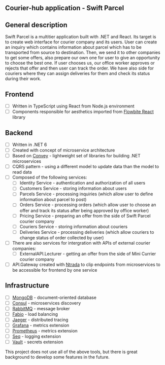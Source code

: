 ## Courier-hub application - Swift Parcel

## General description
Swift Parcel is a multitier application built with .NET and React. Its target is to create web interface for courier company and its users. User can create an inquiry which contains information about parcel which has to be transported from source to destination. Then, we send it to other companies to get some offers, also prepare our own one for user to give an opportunity to choose the best one. If user chooses us, our office worker approves or rejects that offer and then user can track the order. We have also side for couriers where they can assign deliveries for them and check its status during their work.

## Frontend
- [ ] Written in TypeScript using React from Node.js environment
- [ ] Components responsible for aesthetics imported from [Flowbite React](https://www.flowbite-react.com) library

## Backend
- [ ] Written in .NET 6
- [ ] Created with concept of microservice architecture
- [ ] Based on [Convey](https://github.com/snatch-dev/Convey) - lightweight set of libraries for building .NET microservices
- [ ] CQRS pattern - using a different model to update data than the model to read data
- [ ] Composed of the following services:
    - [ ] Identity Service - authentication and authorization of all users
    - [ ] Customers Service - storing information about users
    - [ ] Parcels Service - processing inquiries (which allow user to define information about parcel to post)
    - [ ] Orders Service - processing orders (which allow user to choose an offer and track its status after being approved by office worker)
    - [ ] Pricing Service - preparing an offer from the side of Swift Parcel courier company
    - [ ] Couriers Service - storing information about couriers
    - [ ] Deliveries Service - processing deliveries (which allow couriers to change status of order collected by user)
- [ ] There are also services for intergration with APIs of external courier companies:
    - [ ] ExternalAPI.Lecturer - getting an offer from the side of Mini Currier courier company
- [ ] API.Gateway created with [Ntrada](https://github.com/snatch-dev/Ntrada) to clip endpoints from microservices to be accessible for frontend by one service

## Infrastructure
- [ ] [MongoDB](https://www.mongodb.com/products/platform/cloud) - document-oriented database
- [ ] [Consul](https://www.consul.io) - microservices discovery
- [ ] [RabbitMQ](https://www.rabbitmq.com) - message broker
- [ ] [Fabio](https://github.com/fabiolb/fabio) - load balancing
- [ ] [Jaeger](https://www.jaegertracing.io) - distributed tracing
- [ ] [Grafana](https://grafana.com) - metrics extension
- [ ] [Prometheus](https://prometheus.io) - metrics extension
- [ ] [Seq](https://datalust.co/seq) - logging extension
- [ ] [Vault](https://www.vaultproject.io) - secrets extension

This project does not use all of the above tools, but there is great background to develop some features in the future.
